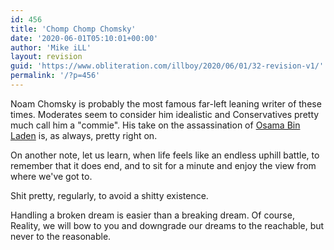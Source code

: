 ```yaml
---
id: 456
title: 'Chomp Chomp Chomsky'
date: '2020-06-01T05:10:01+00:00'
author: 'Mike iLL'
layout: revision
guid: 'https://www.obliteration.com/illboy/2020/06/01/32-revision-v1/'
permalink: '/?p=456'
---
```


Noam Chomsky is probably the most famous far-left leaning writer of these times. Moderates seem to consider him idealistic and Conservatives pretty much call him a "commie". His take on the assassination of <a href="http://www.guernicamag.com/blog/2652/noam_chomsky_my_reaction_to_os">Osama Bin Laden</a> is, as always, pretty right on.

On another note, let us learn, when life feels like an endless uphill battle, to remember that it does end, and to sit for a minute and enjoy the view from where we've got to.

Shit pretty, regularly, to avoid a shitty existence.

Handling a broken dream is easier than a breaking dream. Of course, Reality, we will bow to you and downgrade our dreams to the reachable, but never to the reasonable.